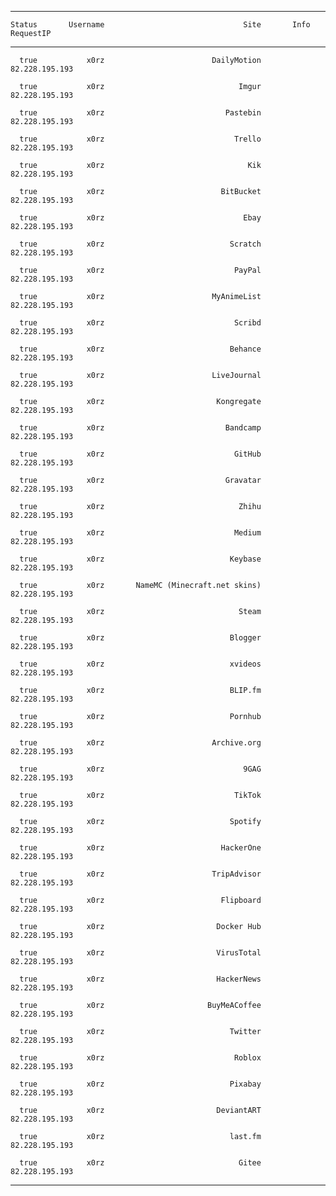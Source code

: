 -----------  -------------  ---------------------------------  ---------  -------------------
    Status       Username                               Site       Info            RequestIP 
-----------  -------------  ---------------------------------  ---------  -------------------
      true           x0rz                        DailyMotion                  82.228.195.193 

      true           x0rz                              Imgur                  82.228.195.193 

      true           x0rz                           Pastebin                  82.228.195.193 

      true           x0rz                             Trello                  82.228.195.193 

      true           x0rz                                Kik                  82.228.195.193 

      true           x0rz                          BitBucket                  82.228.195.193 

      true           x0rz                               Ebay                  82.228.195.193 

      true           x0rz                            Scratch                  82.228.195.193 

      true           x0rz                             PayPal                  82.228.195.193 

      true           x0rz                        MyAnimeList                  82.228.195.193 

      true           x0rz                             Scribd                  82.228.195.193 

      true           x0rz                            Behance                  82.228.195.193 

      true           x0rz                        LiveJournal                  82.228.195.193 

      true           x0rz                         Kongregate                  82.228.195.193 

      true           x0rz                           Bandcamp                  82.228.195.193 

      true           x0rz                             GitHub                  82.228.195.193 

      true           x0rz                           Gravatar                  82.228.195.193 

      true           x0rz                              Zhihu                  82.228.195.193 

      true           x0rz                             Medium                  82.228.195.193 

      true           x0rz                            Keybase                  82.228.195.193 

      true           x0rz       NameMC (Minecraft.net skins)                  82.228.195.193 

      true           x0rz                              Steam                  82.228.195.193 

      true           x0rz                            Blogger                  82.228.195.193 

      true           x0rz                            xvideos                  82.228.195.193 

      true           x0rz                            BLIP.fm                  82.228.195.193 

      true           x0rz                            Pornhub                  82.228.195.193 

      true           x0rz                        Archive.org                  82.228.195.193 

      true           x0rz                               9GAG                  82.228.195.193 

      true           x0rz                             TikTok                  82.228.195.193 

      true           x0rz                            Spotify                  82.228.195.193 

      true           x0rz                          HackerOne                  82.228.195.193 

      true           x0rz                        TripAdvisor                  82.228.195.193 

      true           x0rz                          Flipboard                  82.228.195.193 

      true           x0rz                         Docker Hub                  82.228.195.193 

      true           x0rz                         VirusTotal                  82.228.195.193 

      true           x0rz                         HackerNews                  82.228.195.193 

      true           x0rz                       BuyMeACoffee                  82.228.195.193 

      true           x0rz                            Twitter                  82.228.195.193 

      true           x0rz                             Roblox                  82.228.195.193 

      true           x0rz                            Pixabay                  82.228.195.193 

      true           x0rz                         DeviantART                  82.228.195.193 

      true           x0rz                            last.fm                  82.228.195.193 

      true           x0rz                              Gitee                  82.228.195.193 
-----------  -------------  ---------------------------------  ---------  -------------------
